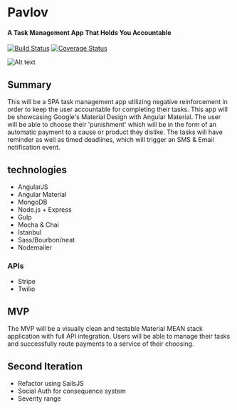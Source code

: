 # Pavlov
#### A Task Management App That Holds You Accountable  
[![Build Status](https://travis-ci.org/ErikAbrahamson/capstone.svg?branch=master)](https://travis-ci.org/ErikAbrahamson/capstone) [![Coverage Status](https://coveralls.io/repos/ErikAbrahamson/capstone/badge.svg?branch=master&service=github)](https://coveralls.io/github/ErikAbrahamson/capstone?branch=master)

 ![Alt text](example.png)

## Summary

This will be a SPA task management app utilizing negative reinforcement in order to keep the user accountable for completing their tasks. This app will be showcasing Google's Material Design with Angular Material. The user will be able to choose their 'punishment' which will be in the form of an automatic payment to a cause or product they dislike. The tasks will have reminder as well as timed deadlines, which will trigger an SMS & Email notification event.

## technologies

- AngularJS
- Angular Material
- MongoDB
- Node.js + Express
- Gulp
- Mocha & Chai
- Istanbul
- Sass/Bourbon/neat
- Nodemailer

### APIs

- Stripe
- Twilio


## MVP

The MVP will be a visually clean and testable Material MEAN stack application with full API integration. Users will be able to manage their tasks and successfully route payments to a service of their choosing.

## Second Iteration

- Refactor using SailsJS
- Social Auth for consequence system
- Severity range
